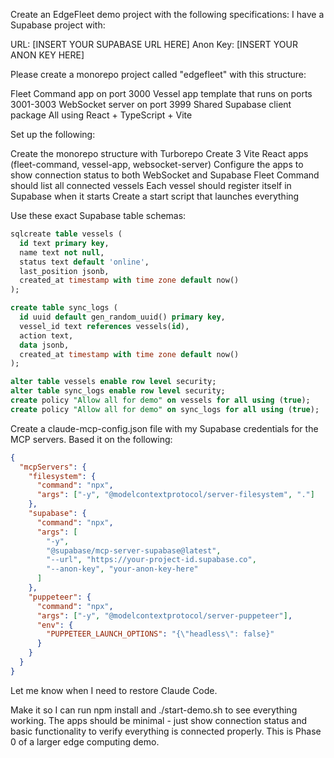 Create an EdgeFleet demo project with the following specifications:
I have a Supabase project with:

URL: [INSERT YOUR SUPABASE URL HERE]
Anon Key: [INSERT YOUR ANON KEY HERE]

Please create a monorepo project called "edgefleet" with this structure:

Fleet Command app on port 3000
Vessel app template that runs on ports 3001-3003
WebSocket server on port 3999
Shared Supabase client package
All using React + TypeScript + Vite

Set up the following:

Create the monorepo structure with Turborepo
Create 3 Vite React apps (fleet-command, vessel-app, websocket-server)
Configure the apps to show connection status to both WebSocket and Supabase
Fleet Command should list all connected vessels
Each vessel should register itself in Supabase when it starts
Create a start script that launches everything

Use these exact Supabase table schemas:
```sql
sqlcreate table vessels (
  id text primary key,
  name text not null,
  status text default 'online',
  last_position jsonb,
  created_at timestamp with time zone default now()
);

create table sync_logs (
  id uuid default gen_random_uuid() primary key,
  vessel_id text references vessels(id),
  action text,
  data jsonb,
  created_at timestamp with time zone default now()
);

alter table vessels enable row level security;
alter table sync_logs enable row level security;
create policy "Allow all for demo" on vessels for all using (true);
create policy "Allow all for demo" on sync_logs for all using (true);
```

Create a claude-mcp-config.json file with my Supabase credentials for the MCP servers. Based it on the following:

```json
{
  "mcpServers": {
    "filesystem": {
      "command": "npx",
      "args": ["-y", "@modelcontextprotocol/server-filesystem", "."]
    },
    "supabase": {
      "command": "npx",
      "args": [
        "-y",
        "@supabase/mcp-server-supabase@latest",
        "--url", "https://your-project-id.supabase.co",
        "--anon-key", "your-anon-key-here"
      ]
    },
    "puppeteer": {
      "command": "npx",
      "args": ["-y", "@modelcontextprotocol/server-puppeteer"],
      "env": {
        "PUPPETEER_LAUNCH_OPTIONS": "{\"headless\": false}"
      }
    }
  }
}
```

Let me know when I need to restore Claude Code.

Make it so I can run npm install and ./start-demo.sh to see everything working.
The apps should be minimal - just show connection status and basic functionality to verify everything is connected properly. This is Phase 0 of a larger edge computing demo.